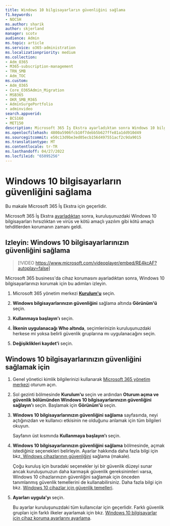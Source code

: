 ```yaml
---
title: Windows 10 bilgisayarların güvenliğini sağlama
f1.keywords:
- NOCSH
ms.author: sharik
author: skjerland
manager: scotv
audience: Admin
ms.topic: article
ms.service: o365-administration
ms.localizationpriority: medium
ms.collection:
- Adm_O365
- M365-subscription-management
- TRN_SMB
- Adm_TOC
ms.custom:
- Adm_O365
- Core_O365Admin_Migration
- MSB365
- OKR_SMB_M365
- AdminSurgePortfolio
- adminvideo
search.appverid:
- BCS160
- MET150
description: Microsoft 365 İş Ekstra ayarladıktan sonra Windows 10 bilgisayarların güvenliğini sağlamayı öğrenin.
ms.openlocfilehash: 4800a5906fcb10f7debb5b627ffe81a1dd910d49
ms.sourcegitcommit: e50c13d9be3ed05ecb156d497551acf2c9da9015
ms.translationtype: MT
ms.contentlocale: tr-TR
ms.lasthandoff: 04/27/2022
ms.locfileid: "65095256"
---
```

# <a name="secure-windows-10-computers"></a>Windows 10 bilgisayarların güvenliğini sağlama

Bu makale Microsoft 365 İş Ekstra için geçerlidir.

Microsoft 365 İş Ekstra [ayarladıktan](business-set-up.md) sonra, kuruluşunuzdaki Windows 10 bilgisayarları hırsızlıktan ve virüs ve kötü amaçlı yazılım gibi kötü amaçlı tehditlerden korumanın zamanı geldi.

## <a name="watch-secure-your-windows-10-pcs"></a>Izleyin: Windows 10 bilgisayarlarınızın güvenliğini sağlama

> [!VIDEO https://www.microsoft.com/videoplayer/embed/RE4kcAF?autoplay=false]

Microsoft 365 business'da cihaz korumasını ayarladıktan sonra, Windows 10 bilgisayarlarınızı korumak için bu adımları izleyin.

1. Microsoft 365 yönetim merkezi <a href="https://go.microsoft.com/fwlink/p/?linkid=2171997" target="_blank">**Kurulum'u**</a> seçin.

2. **Windows bilgisayarlarınızın güvenliğini** sağlama altında **Görünüm'ü** seçin.

3. **Kullanmaya başlayın'ı** seçin.

4. **İlkenin uygulanacağı Who altında**, seçimlerinizin kuruluşunuzdaki herkese mi yoksa belirli güvenlik gruplarına mı uygulanacağını seçin.

5. **Değişiklikleri kaydet'i** seçin.

## <a name="to-secure-your-windows-10-computers"></a>Windows 10 bilgisayarlarınızın güvenliğini sağlamak için

1. Genel yönetici kimlik bilgilerinizi kullanarak [Microsoft 365 yönetim merkezi](https://admin.microsoft.com) oturum açın. 

2. Sol gezinti bölmesinde **Kurulum'u** seçin ve ardından **Oturum açma ve güvenlik** **bölümünden Windows 10 bilgisayarlarınızın güvenliğini sağlayın'ı** seçin. Başlamak için **Görünüm'ü** seçin.

3. **Windows 10 bilgisayarlarınızın güvenliğini sağlama** sayfasında, neyi açtığınızdan ve kullanıcı etkisinin ne olduğunu anlamak için tüm bilgileri okuyun.

    Sayfanın üst kısmında **Kullanmaya başlayın'ı** seçin.

4. **Windows 10 bilgisayarlarınızın güvenliğini sağlama** bölmesinde, açmak istediğiniz seçenekleri belirleyin. Ayarlar hakkında daha fazla bilgi için bkz[. Windows cihazlarının güvenliğini](../../business-premium/m365bp-secure-windows-devices.md) sağlama (makale). 
    
    Çoğu kuruluş için buradaki seçenekler iyi bir güvenlik düzeyi sunar ancak kuruluşunuzun daha karmaşık güvenlik gereksinimleri varsa, Windows 10 cihazlarınızın güvenliğini sağlamak için önceden tanımlanmış güvenlik temellerini de kullanabilirsiniz. Daha fazla bilgi için bkz. [Windows 10 cihazlar için güvenlik temelleri](/mem/intune/protect/security-baselines).   

5. **Ayarları uygula'yı** seçin.

    Bu ayarlar kuruluşunuzdaki tüm kullanıcılar için geçerlidir. Farklı güvenlik grupları için farklı ilkeler ayarlamak için bkz. [Windows 10 bilgisayarlar için cihaz koruma ayarlarını ayarlama](../../business-premium/m365bp-protection-settings-for-windows-10-pcs.md).
